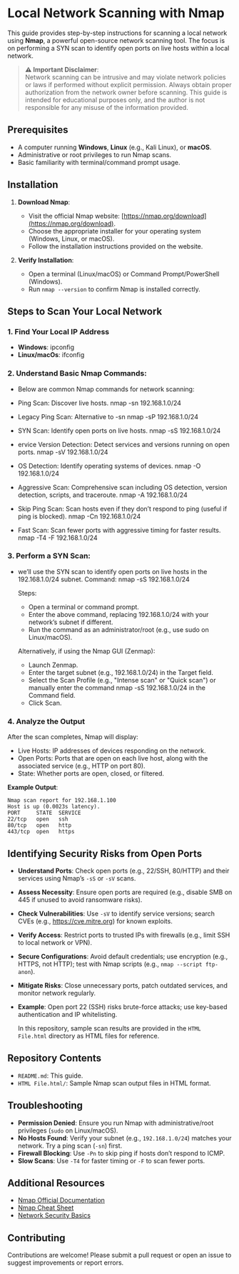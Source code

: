 # Local Network Scanning with Nmap

This guide provides step-by-step instructions for scanning a local network using **Nmap**, a powerful open-source network scanning tool. The focus is on performing a SYN scan to identify open ports on live hosts within a local network.

> **⚠️ Important Disclaimer**:  
> Network scanning can be intrusive and may violate network policies or laws if performed without explicit permission. Always obtain proper authorization from the network owner before scanning. This guide is intended for educational purposes only, and the author is not responsible for any misuse of the information provided.

## Prerequisites

- A computer running **Windows**, **Linux** (e.g., Kali Linux), or **macOS**.
- Administrative or root privileges to run Nmap scans.
- Basic familiarity with terminal/command prompt usage.

## Installation

1. **Download Nmap**:
   - Visit the official Nmap website: [https://nmap.org/download](https://nmap.org/download).
   - Choose the appropriate installer for your operating system (Windows, Linux, or macOS).
   - Follow the installation instructions provided on the website.

2. **Verify Installation**:
   - Open a terminal (Linux/macOS) or Command Prompt/PowerShell (Windows).
   - Run `nmap --version` to confirm Nmap is installed correctly.

## Steps to Scan Your Local Network

### 1. Find Your Local IP Address
   - **Windows**:
     ipconfig
   - **Linux/macOs**:
     ifconfig

### 2. Understand Basic Nmap Commands:
  - Below are common Nmap commands for network scanning:
    
 - Ping Scan: Discover live hosts.
   nmap -sn 192.168.1.0/24
 - Legacy Ping Scan: Alternative to -sn
   nmap -sP 192.168.1.0/24
 - SYN Scan: Identify open ports on live hosts.
   nmap -sS 192.168.1.0/24
 - ervice Version Detection: Detect services and versions running on open ports.
   nmap -sV 192.168.1.0/24
 - OS Detection: Identify operating systems of devices.
   nmap -O 192.168.1.0/24
 - Aggressive Scan: Comprehensive scan including OS detection, version detection, scripts, and traceroute.
   nmap -A 192.168.1.0/24
 - Skip Ping Scan: Scan hosts even if they don’t respond to ping (useful if ping is blocked).
   nmap -Cn 192.168.1.0/24
 - Fast Scan: Scan fewer ports with aggressive timing for faster results.
   nmap -T4 -F 192.168.1.0/24
   
### 3. Perform a SYN Scan:
   - we’ll use the SYN scan to identify open ports on live hosts in the 192.168.1.0/24 subnet.
     Command: nmap -sS 192.168.1.0/24
  
     Steps:
     - Open a terminal or command prompt.
     - Enter the above command, replacing 192.168.1.0/24 with your network’s subnet if different.
     - Run the command as an administrator/root (e.g., use sudo on Linux/macOS).

     Alternatively, if using the Nmap GUI (Zenmap):
     - Launch Zenmap.
     - Enter the target subnet (e.g., 192.168.1.0/24) in the Target field.
     - Select the Scan Profile (e.g., "Intense scan" or "Quick scan") or manually enter the command nmap -sS 192.168.1.0/24 in    the Command field.
     - Click Scan.
     
### 4. Analyze the Output
  After the scan completes, Nmap will display:
   - Live Hosts: IP addresses of devices responding on the network.
   - Open Ports: Ports that are open on each live host, along with the associated service (e.g., HTTP on port 80).
   - State: Whether ports are open, closed, or filtered.

   **Example Output**:
   ```
   Nmap scan report for 192.168.1.100
   Host is up (0.0023s latency).
   PORT     STATE  SERVICE
   22/tcp   open   ssh
   80/tcp   open   http
   443/tcp  open   https
   ```
## Identifying Security Risks from Open Ports

- **Understand Ports**: Check open ports (e.g., 22/SSH, 80/HTTP) and their services using Nmap’s `-sS` or `-sV` scans.
- **Assess Necessity**: Ensure open ports are required (e.g., disable SMB on 445 if unused to avoid ransomware risks).
- **Check Vulnerabilities**: Use `-sV` to identify service versions; search CVEs (e.g., https://cve.mitre.org) for known exploits.
- **Verify Access**: Restrict ports to trusted IPs with firewalls (e.g., limit SSH to local network or VPN).
- **Secure Configurations**: Avoid default credentials; use encryption (e.g., HTTPS, not HTTP); test with Nmap scripts (e.g., `nmap --script ftp-anon`).
- **Mitigate Risks**: Close unnecessary ports, patch outdated services, and monitor network regularly.
- **Example**: Open port 22 (SSH) risks brute-force attacks; use key-based authentication and IP whitelisting.


   In this repository, sample scan results are provided in the `HTML File.html` directory as HTML files for reference.

## Repository Contents
- `README.md`: This guide.
- `HTML File.html/`: Sample Nmap scan output files in HTML format.

## Troubleshooting
- **Permission Denied**: Ensure you run Nmap with administrative/root privileges (`sudo` on Linux/macOS).
- **No Hosts Found**: Verify your subnet (e.g., `192.168.1.0/24`) matches your network. Try a ping scan (`-sn`) first.
- **Firewall Blocking**: Use `-Pn` to skip ping if hosts don’t respond to ICMP.
- **Slow Scans**: Use `-T4` for faster timing or `-F` to scan fewer ports.

## Additional Resources
- [Nmap Official Documentation](https://nmap.org/docs.html)
- [Nmap Cheat Sheet](https://www.stationx.net/nmap-cheat-sheet/)
- [Network Security Basics](https://www.cisa.gov/topics/cybersecurity-best-practices)

## Contributing
Contributions are welcome! Please submit a pull request or open an issue to suggest improvements or report errors.

